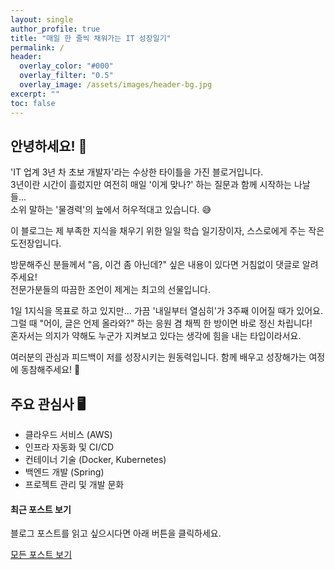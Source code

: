 ```yaml
---
layout: single
author_profile: true
title: "매일 한 줄씩 채워가는 IT 성장일기"
permalink: /
header:
  overlay_color: "#000"
  overlay_filter: "0.5"
  overlay_image: /assets/images/header-bg.jpg
excerpt: ""
toc: false
---
```


## 안녕하세요! 👋

'IT 업계 3년 차 초보 개발자'라는 수상한 타이틀을 가진 블로거입니다.   
3년이란 시간이 흘렀지만 여전히 매일 '이게 맞나?' 하는 질문과 함께 시작하는 나날들...   
소위 말하는 '물경력'의 늪에서 허우적대고 있습니다. 😅

이 블로그는 제 부족한 지식을 채우기 위한 일일 학습 일기장이자, 스스로에게 주는 작은 도전장입니다.

방문해주신 분들께서 "음, 이건 좀 아닌데?" 싶은 내용이 있다면 거침없이 댓글로 알려주세요!   
전문가분들의 따끔한 조언이 제게는 최고의 선물입니다.

1일 1지식을 목표로 하고 있지만... 가끔 '내일부터 열심히'가 3주째 이어질 때가 있어요.   
그럴 때 "어이, 글은 언제 올라와?" 하는 응원 겸 채찍 한 방이면 바로 정신 차립니다!   
혼자서는 의지가 약해도 누군가 지켜보고 있다는 생각에 힘을 내는 타입이라서요.

여러분의 관심과 피드백이 저를 성장시키는 원동력입니다. 함께 배우고 성장해가는 여정에 동참해주세요! 🚀

## 주요 관심사 🖥️

- 클라우드 서비스 (AWS)
- 인프라 자동화 및 CI/CD
- 컨테이너 기술 (Docker, Kubernetes)
- 백엔드 개발 (Spring)
- 프로젝트 관리 및 개발 문화

<div class="notice notice--info">
  <h4>최근 포스트 보기</h4>
  <p>블로그 포스트를 읽고 싶으시다면 아래 버튼을 클릭하세요.</p>
  <a href="/posts/" class="btn btn--primary">모든 포스트 보기</a>
</div>